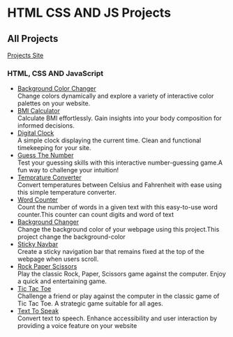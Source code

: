 # HTML CSS AND JS Projects

## All Projects

[Projects Site](https://project-by-haidarbalospura.netlify.app)

### HTML, CSS AND JavaScript

- [Background Color Changer](https://github.com/haidarbalospura/Projects/tree/main/1%20-%20Color%20Changer)<br> Change colors dynamically and explore a variety of interactive color palettes on your website.
- [BMI Calculator](https://github.com/haidarbalospura/Projects/tree/main/2%20-%20BMI%20Calculator) <br> Calculate BMI effortlessly. Gain insights into your body composition for informed decisions.
- [Digital Clock](https://github.com/haidarbalospura/Projects/tree/main/3%20-%20Digital%20Clock) <br> A simple clock displaying the current time. Clean and functional timekeeping for your site.
- [Guess The Number](https://github.com/haidarbalospura/Projects/tree/main/4%20-%20Guess%20The%20Number) <br> Test your guessing skills with this interactive number-guessing game.A fun way to challenge your intuition!
- [Temprature Converter](https://github.com/haidarbalospura/Projects/tree/main/5%20-%20Temprature%20Converter) <br> Convert temperatures between Celsius and Fahrenheit with ease using this simple temperature converter.
- [Word Counter](https://github.com/haidarbalospura/Projects/tree/main/6%20-%20Word%20Counter) <br>Count the number of words in a given text with this easy-to-use word counter.This counter can count digits and word of text
- [Background Changer](https://github.com/haidarbalospura/Projects/tree/main/7%20-%20Background%20Changer) <br> Change the background color of your webpage using this project.This project change the background-color
- [Sticky Navbar](https://github.com/haidarbalospura/Projects/tree/main/8%20-%20Sticky%20Navbar) <br> Create a sticky navigation bar that remains fixed at the top of the webpage when users scroll.
- [Rock Paper Scissors](https://github.com/haidarbalospura/Projects/tree/main/9%20-%20Rock%20Paper%20Scissors) <br> Play the classic Rock, Paper, Scissors game against the computer. Enjoy a quick and entertaining game.
- [Tic Tac Toe](https://github.com/haidarbalospura/Projects/tree/main/10%20-%20Tic%20Tac%20Toe) <br> Challenge a friend or play against the computer in the classic game of Tic Tac Toe. A strategic game suitable for all ages.
- [Text To Speak](https://github.com/haidarbalospura/Projects/tree/main/11%20-%20Text%20To%20Speak) <br> Convert text to speech. Enhance accessibility and user interaction by providing a voice feature on your website
